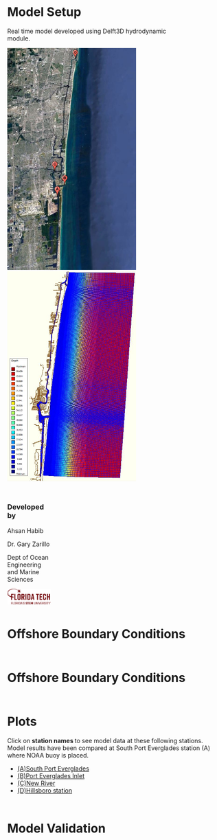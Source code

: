 

<html>  
<body>
  
 
<style>
.column {
  float: left;
  padding: 5px;
}

.left {
  width: 80%;
}

.right {
  width: 20%;
}
</style>

<div class="column left">
    <h1>Model Setup </h1>
    <p>
Real time model developed using Delft3D hydrodynamic module.

  <a href="gmap4.JPG"> <img src="gmap4.JPG" width="300" align="justify"> </a> 
  <a href="c24.JPG"> <img src="c24.JPG" width="300" align="justify"> </a> 
 
</div>

  <div class="column right">
    <h3>Developed by</h3>
    <p> Ahsan Habib </p>
    <p> Dr. Gary Zarillo </p>
    <p> Dept of Ocean Engineering and Marine Sciences </p>
    <a href="Primary_horiz_tagline_crimson.png"> <img src="Primary_horiz_tagline_crimson.png" width="400" align="justify"> </a>
  </div>

  <div class="column">
   <h1>Offshore Boundary Conditions</h1>
    <p> 
     </p>
  </div>
  
  <div class="column">
   <h1>Offshore Boundary Conditions</h1>
    <p> 
     </p>
  </div> 
  
  <div class="column">
   <h1>Plots</h1>
    <p> Click on <strong> station names </strong> to see model data at these following stations. Model results have been compared at South Port Everglades station (A) where NOAA buoy is placed.
    </p>
 
<ul>
 <li><a href="waterlevel_porteverglades.jpg" target="_blank"> (A)South Port Everglades</a></li>
 <li><a href="waterlevel_evergladesinlet.jpg" target="_blank"> (B)Port Everglades Inlet</a></li>
 <li><a href="waterlevel_plantriver.jpg" target="_blank"> (C)New River </a></li>
 <li><a href="waterlevel_hillsboroinlet.jpg" target="_blank"> (D)Hillsboro station</a></li> 
</ul> 
     </p>
  </div>  
  
   <div class="column">
   <h1>Model Validation</h1>
    <p> 
     </p>
  </div>  
  
</body>
</html>



